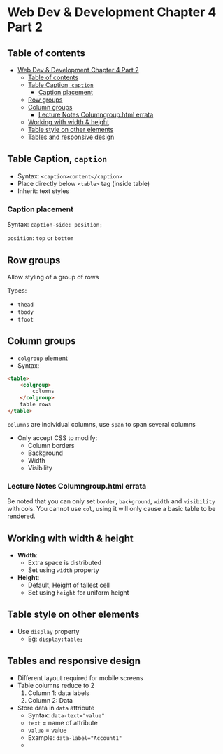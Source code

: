 # Web Dev & Development Chapter 4 Part 2

## Table of contents

- [Web Dev & Development Chapter 4 Part 2](#web-dev--development-chapter-4-part-2)
  - [Table of contents](#table-of-contents)
  - [Table Caption, `caption`](#table-caption-caption)
    - [Caption placement](#caption-placement)
  - [Row groups](#row-groups)
  - [Column groups](#column-groups)
    - [Lecture Notes Columngroup.html errata](#lecture-notes-columngrouphtml-errata)
  - [Working with width & height](#working-with-width--height)
  - [Table style on other elements](#table-style-on-other-elements)
  - [Tables and responsive design](#tables-and-responsive-design)

## Table Caption, `caption`

- Syntax: `<caption>content</caption>`
- Place directly below `<table>` tag (inside table)
- Inherit: text styles

### Caption placement

Syntax: `caption-side: position;`

`position`: `top` or `bottom`

## Row groups

Allow styling of a group of rows

Types:
- `thead`
- `tbody`
- `tfoot`

## Column groups

- `colgroup` element
- Syntax:

```html
<table>
    <colgroup>
        columns
    </colgroup>
    table rows
</table>
```

`columns` are individual columns, use `span` to span several columns

- Only accept CSS to modify:
  - Column borders
  - Background
  - Width
  - Visibility

### Lecture Notes Columngroup.html errata

Be noted that you can only set `border`, `background`, `width` and `visibility` with cols. You cannot use `col`, using it will only cause a basic table to be rendered.

## Working with width & height

- **Width**:
  - Extra space is distributed 
  - Set using `width` property
- **Height**: 
  - Default, Height of tallest cell
  - Set using `height` for uniform height

## Table style on other elements

- Use `display` property
  - Eg: `display:table;`

## Tables and responsive design

- Different layout required for mobile screens
- Table columns reduce to 2
  1. Column 1: data labels
  2. Column 2: Data
- Store data in `data` attribute
  - Syntax: `data-text="value"`
  - `text` = name of attribute
  - `value` = value
  - Example: `data-label="Account1"`
  - 